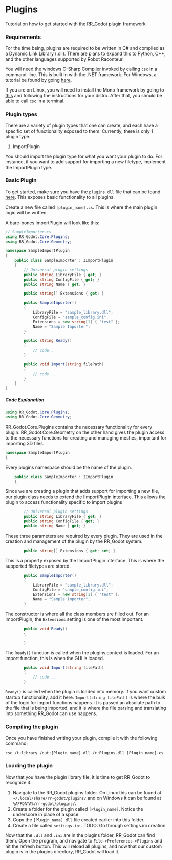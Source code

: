 # Plugins

Tutorial on how to get started with the RR_Godot plugin framework

### Requirements

For the time being, plugins are required to be written in C# and compiled as a  Dynamic Link Library (.dll). There are plans to expand this to Python, C++, and the other languages supported by Robot Raconteur.

You will need the windows C-Sharp Compiler invoked by calling ```csc``` in a command-line. This is built in with the .NET framework.
For Windows, a tutorial be found by going [here](https://docs.microsoft.com/en-us/dotnet/csharp/language-reference/compiler-options/command-line-building-with-csc-exe).

If you are on Linux, you will need to install the Mono framework by going to [this](https://www.mono-project.com/download/stable/) and following the instructions for your distro. After that, you should be able to call ```csc``` in a terminal.

### Plugin types

There are a variety of plugin types that one can create, and each have a specific set of functionality exposed to them. Currently, there is only 1 plugin type.

1. ImportPlugin

You should import the plugin type for what you want your plugin to do. For instance, if you want to add support for importing a new filetype, implement the ImportPlugin type.

### Basic Plugin

To get started, make sure you have the ```plugins.dll``` file that can be found [here](#). This exposes basic functionality to all plugins.

Create a new file called ```[plugin_name].cs```. This is where the main plugin logic will be written.

A bare-bones ImportPlugin will look like this:

```C#
// SampleImporter.cs
using RR_Godot.Core.Plugins;
using RR_Godot.Core.Geometry;

namespace SampleImportPlugin
{
    public class SampleImporter : IImportPlugin
    {
        // Universal plugin settings
        public string LibraryFile { get; }
        public string ConfigFile { get; }
        public string Name { get; }

        public string[] Extensions { get; }

        public SampleImporter()
        {
            LibraryFile = "sample_library.dll";
            ConfigFile = "sample_config.ini";
            Extensions = new string[1] { "test" };
            Name = "Sample Importer";
        }

        public string Ready()
        {
            // code..
        }

        public void Import(string filePath)
        {
            // code...
        }
    }
}
```
##### Code Explanation

```C#
using RR_Godot.Core.Plugins;
using RR_Godot.Core.Geometry;
```
RR_Godot.Core.Plugins contains the necessary functionality for every plugin.
RR_Godot.Core.Geometry on the other hand gives the plugin access to the necessary functions for creating and managing meshes, important for importing 3D files.

```C#
namespace SampleImportPlugin
{
```
Every plugins namespace should be the name of the plugin.

```C#
    public class SampleImporter : IImportPlugin
    {
```
Since we are creating a plugin that adds support for importing a new file, our plugin class needs to extend the IImportPlugin interface. This allows the plugin to access functionality specific to import plugins

```C#
        // Universal plugin settings
        public string LibraryFile { get; }
        public string ConfigFile { get; }
        public string Name { get; }
```
These three parameters are required by every plugin. They are used in the creation and management of the plugin by the RR_Godot system.

```C#
        public string[] Extensions { get; set; }
```
This is a property exposed by the IImportPlugin interface. This is where the supported filetypes are stored.

```C#
        public SampleImporter()
        {
            LibraryFile = "sample_library.dll";
            ConfigFile = "sample_config.ini";
            Extensions = new string[1] { "test" };
            Name = "Sample Importer";
        }
```
The constructor is where all the class members are filled out. For an ImportPlugin, the ```Extensions``` setting is one of the most important.
```C#
        public void Ready()
        {

        }
```
The ```Ready()``` function is called when the plugins context is loaded. For an import function, this is when the GUI is loaded.

```C#
        public void Import(string filePath)
        {
            // code...
        }
```

```Ready()``` is called when the plugin is loaded into memory. If you want custom startup functionality, add it here.
```Import(string filePath)``` is where the bulk of the logic for import functions happens. It is passed an absolute path to the file that is being imported, and it is where the file parsing and translating into something RR_Godot can use happens.

### Compiling the plugin
Once you have finished writing your plugin, compile it with the following command;
```
csc /t:library /out:[Plugin_name].dll /r:Plugins.dll [Plugin_name].cs
```

### Loading the plugin
Now that you have the plugin library file, it is time to get RR_Godot to recognize it. 

1. Navigate to the RR_Godot plugins folder. On Linux this can be found at ```~/.local/share/rr-godot/plugins/``` and on Windows it can be found at ```%APPDATA%/rr-godot/plugins/```. 
2. Create a folder for the plugin called ```[Plugin_name]```. Notice the underscore in place of a space.
3. Copy the ```[Plugin_name].dll``` file created earlier into this folder.
4. Create a file called ```settings.ini```. 
TODO: Go through settings.ini creation

Now that the ```.dll``` and ```.ini``` are in the plugins folder, RR_Godot can find them. Open the program, and navigate to ```File->Preferences->Plugins``` and hit the refresh button. This will reload all plugins, and now that our custom plugin is in the plugins directory, RR_Godot will load it.